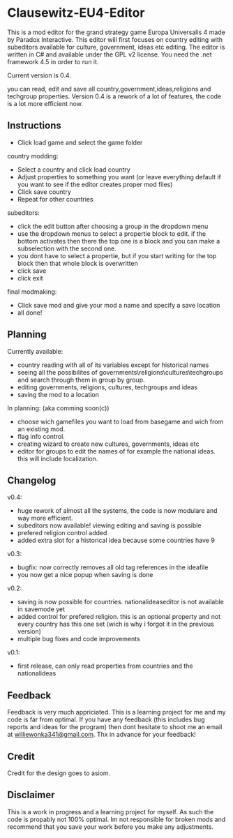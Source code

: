 Clausewitz-EU4-Editor
=====================

This is a mod editor for the grand strategy game Europa Universalis 4 made by Paradox Interactive. This editor will first focuses on country editing with subeditors available for culture, government, ideas etc editing.
The editor is written in C# and available under the GPL v2 license. You need the .net framework 4.5 in order to run it.

Current version is 0.4.

you can read, edit and save all country,government,ideas,religions and techgroup properties.
Version 0.4 is a rework of a lot of features, the code is a lot more efficient now.

Instructions
------------
- Click load game and select the game folder

country modding:
- Select a country and click load country
- Adjust properties to something you want (or leave everything default if you want to see if the editor creates proper mod files)
- Click save country
- Repeat for other countries

subeditors:
- click the edit button after choosing a group in the dropdown menu
- use the dropdown menus to select a propertie block to edit. if the bottom activates then there the top one is a block and you can make a subselection with the second one.
- you dont have to select a propertie, but if you start writing for the top block then that whole block is overwritten
- click save
- click exit

final modmaking:
- Click save mod and give your mod a name and specify a save location
- all done!

Planning
--------

Currently available:
* country reading with all of its variables except for historical names
* seeing all the possibilites of governments\religions\cultures\techgroups and search through them in group by group.
* editing governments, religions, cultures, techgroups and ideas
* saving the mod to a location

In planning: (aka comming soon(c))
* choose wich gamefiles you want to load from basegame and wich from an existing mod.
* flag info control.
* creating wizard to create new cultures, governments, ideas etc
* editor for groups to edit the names of for example the national ideas. this will include localization.


Changelog
---------

v0.4:
* huge rework of almost all the systems, the code is now modulare and way more efficient.
* subeditors now available! viewing editing and saving is possible
* prefered religion control added
* added extra slot for a historical idea because some countries have 9

v0.3:
* bugfix: now correctly removes all old tag references in the ideafile
* you now get a nice popup when saving is done

v0.2:
* saving is now possible for countries. nationalideaseditor is not available in savemode yet
* added control for prefered religion. this is an optional property and not every country has this one set (wich is why i forgot it in the previous version)
* multiple bug fixes and code improvements

v0.1:
* first release, can only read properties from countries and the nationalideas

Feedback
--------
Feedback is very much appriciated. This is a learning project for me and my code is far from optimal. If you have any feedback (this includes bug reports and ideas for the program) then dont hesitate to shoot me an email at williewonka341@gmail.com. Thx in advance for your feedback!

Credit
------
Credit for the design goes to asiom.

Disclaimer
----------
This is a work in progress and a learning project for myself. As such the code is propably not 100% optimal. Im not responsible for broken mods and recommend that you save your work before you make any adjustments.